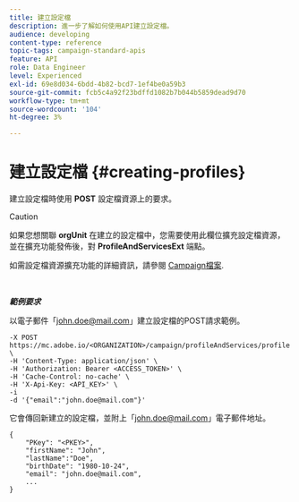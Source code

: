 ```yaml
---
title: 建立設定檔
description: 進一步了解如何使用API建立設定檔。
audience: developing
content-type: reference
topic-tags: campaign-standard-apis
feature: API
role: Data Engineer
level: Experienced
exl-id: 69e8d034-6bdd-4b82-bcd7-1ef4be0a59b3
source-git-commit: fcb5c4a92f23bdffd1082b7b044b5859dead9d70
workflow-type: tm+mt
source-wordcount: '104'
ht-degree: 3%

---
```


# 建立設定檔 {#creating-profiles}

建立設定檔時使用 **POST** 設定檔資源上的要求。

>[!CAUTION]
>
>如果您想關聯 <b>orgUnit</b> 在建立的設定檔中，您需要使用此欄位擴充設定檔資源，並在擴充功能發佈後，對 <b>ProfileAndServicesExt</b> 端點。
>
>如需設定檔資源擴充功能的詳細資訊，請參閱 <a href="https://helpx.adobe.com/campaign/standard/administration/using/organizational-units.html#partitioning-profiles">Campaign檔案</a>.

<br/>

***範例要求***

以電子郵件「john.doe@mail.com」建立設定檔的POST請求範例。

```
-X POST https://mc.adobe.io/<ORGANIZATION>/campaign/profileAndServices/profile \
-H 'Content-Type: application/json' \
-H 'Authorization: Bearer <ACCESS_TOKEN>' \
-H 'Cache-Control: no-cache' \
-H 'X-Api-Key: <API_KEY>' \
-i
-d '{"email":"john.doe@mail.com"}'
```

它會傳回新建立的設定檔，並附上「john.doe@mail.com」電子郵件地址。

```
{
    "PKey": "<PKEY>",
    "firstName": "John",
    "lastName":"Doe",
    "birthDate": "1980-10-24",
    "email": "john.doe@mail.com",
    ...
}
```
